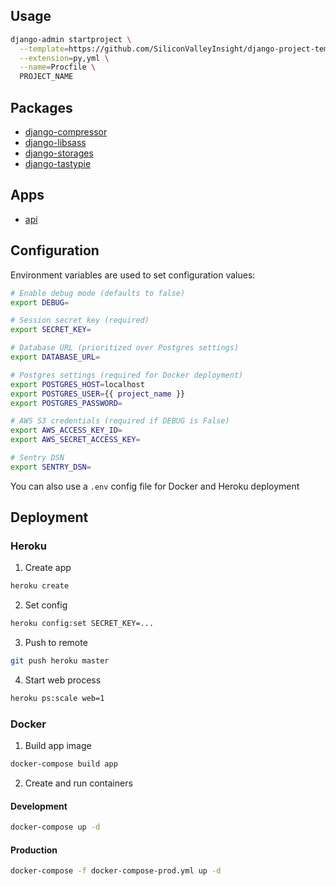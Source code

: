 ## Usage

```bash
django-admin startproject \
  --template=https://github.com/SiliconValleyInsight/django-project-template/archive/master.zip \
  --extension=py,yml \
  --name=Procfile \
  PROJECT_NAME
```

## Packages

- [django-compressor](http://django-compressor.readthedocs.org)
- [django-libsass](https://github.com/torchbox/django-libsass)
- [django-storages](http://django-storages.readthedocs.org)
- [django-tastypie](http://django-tastypie.readthedocs.org)

## Apps

- [api](api/)

## Configuration

Environment variables are used to set configuration values:

```bash
# Enable debug mode (defaults to false)
export DEBUG=

# Session secret key (required)
export SECRET_KEY=

# Database URL (prioritized over Postgres settings)
export DATABASE_URL=

# Postgres settings (required for Docker deployment)
export POSTGRES_HOST=localhost
export POSTGRES_USER={{ project_name }}
export POSTGRES_PASSWORD=

# AWS S3 credentials (required if DEBUG is False)
export AWS_ACCESS_KEY_ID=
export AWS_SECRET_ACCESS_KEY=

# Sentry DSN
export SENTRY_DSN=
```

You can also use a `.env` config file for Docker and Heroku deployment

## Deployment

### Heroku

1. Create app

  ```bash
  heroku create
  ```

2. Set config

  ```bash
  heroku config:set SECRET_KEY=...
  ```

3. Push to remote

  ```bash
  git push heroku master
  ```

4. Start web process

  ```bash
  heroku ps:scale web=1
  ```

### Docker

1. Build app image

  ```bash
  docker-compose build app
  ```

2. Create and run containers

  #### Development

  ```bash
  docker-compose up -d
  ```

  #### Production

  ```bash
  docker-compose -f docker-compose-prod.yml up -d
  ```

